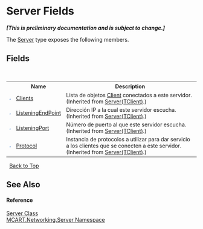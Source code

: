# Server Fields
 _**\[This is preliminary documentation and is subject to change.\]**_

The <a href="8f0abbb9-30f1-51e7-c621-083dece5bf99">Server</a> type exposes the following members.


## Fields
&nbsp;<table><tr><th></th><th>Name</th><th>Description</th></tr><tr><td>![Public field](media/pubfield.gif "Public field")</td><td><a href="f2186e5d-afb0-208a-3c13-2229d3655906">Clients</a></td><td>
Lista de objetos <a href="192fdf1f-b8af-3ec9-0055-92ff0e690de3">Client</a> conectados a este servidor.
 (Inherited from <a href="6fa3083a-c860-4cc8-7bad-c8d06352c50b">Server(TClient)</a>.)</td></tr><tr><td>![Public field](media/pubfield.gif "Public field")</td><td><a href="35b0920e-a0d5-2607-be3a-c7c5979fec8f">ListeningEndPoint</a></td><td>
Dirección IP a la cual este servidor escucha.
 (Inherited from <a href="6fa3083a-c860-4cc8-7bad-c8d06352c50b">Server(TClient)</a>.)</td></tr><tr><td>![Public field](media/pubfield.gif "Public field")</td><td><a href="295c6fb3-b2fa-8eb6-2945-a895d49dd74c">ListeningPort</a></td><td>
Número de puerto al que este servidor escucha.
 (Inherited from <a href="6fa3083a-c860-4cc8-7bad-c8d06352c50b">Server(TClient)</a>.)</td></tr><tr><td>![Public field](media/pubfield.gif "Public field")</td><td><a href="db58b8fb-6c78-88d8-c76a-c5e0df2cfbcd">Protocol</a></td><td>
Instancia de protocolos a utilizar para dar servicio a los clientes que se conecten a este servidor.
 (Inherited from <a href="6fa3083a-c860-4cc8-7bad-c8d06352c50b">Server(TClient)</a>.)</td></tr></table>&nbsp;
<a href="#server-fields">Back to Top</a>

## See Also


#### Reference
<a href="8f0abbb9-30f1-51e7-c621-083dece5bf99">Server Class</a><br /><a href="720af18e-2a17-584a-1ca8-e0e39906cbff">MCART.Networking.Server Namespace</a><br />